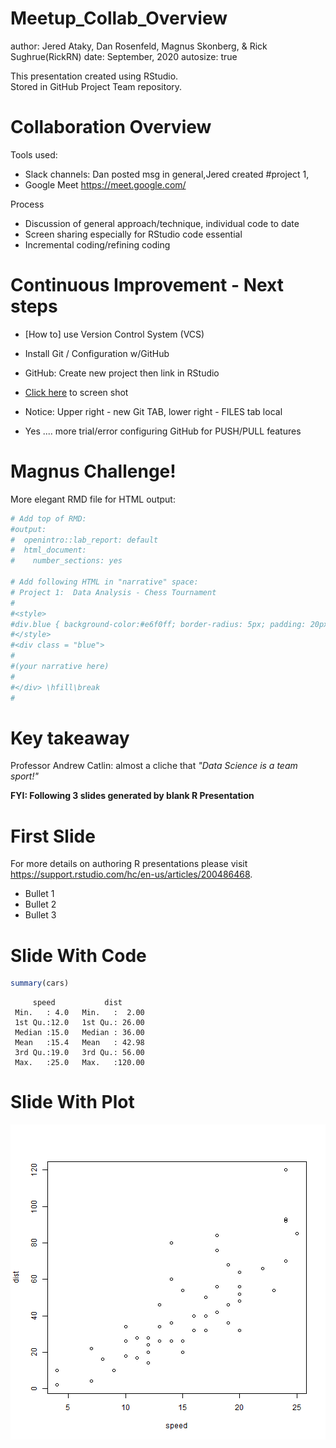 Meetup_Collab_Overview
========================================================
author: Jered Ataky,  Dan Rosenfeld,  Magnus Skonberg, &  Rick Sughrue(RickRN)
date: September, 2020
autosize: true

This presentation created using RStudio.  
Stored in GitHub Project Team repository.



Collaboration Overview
========================================================

Tools used:
- Slack channels: Dan posted msg in general,Jered created #project 1, 
- Google Meet <https://meet.google.com/>

Process
- Discussion of general approach/technique, individual code to date
- Screen sharing especially for RStudio code essential
- Incremental coding/refining coding

Continuous Improvement - Next steps
========================================================
- [How to] use Version Control System (VCS)
- Install Git / Configuration w/GitHub
- GitHub: Create new project then link in RStudio
- [Click here](https://raw.githubusercontent.com/CUNYSPS-RickRN/Team607-1/master/Screenshot%20RStudio.jpg) to screen shot
- Notice: Upper right - new Git TAB, lower right - FILES tab local

- Yes .... more trial/error configuring GitHub for PUSH/PULL features


Magnus Challenge!
========================================================
More elegant RMD file for HTML output:


```r
# Add top of RMD:
#output: 
#  openintro::lab_report: default
#  html_document:
#    number_sections: yes

# Add following HTML in "narrative" space:
# Project 1:  Data Analysis - Chess Tournament
#
#<style>
#div.blue { background-color:#e6f0ff; border-radius: 5px; padding: 20px;}
#</style>
#<div class = "blue">
#
#(your narrative here)
#
#</div> \hfill\break
#
```

Key takeaway
========================================================

Professor Andrew Catlin:
almost a cliche that *"Data Science is a team sport!"*


**FYI: Following 3 slides generated by blank R Presentation**

First Slide
========================================================

For more details on authoring R presentations please visit <https://support.rstudio.com/hc/en-us/articles/200486468>.

- Bullet 1
- Bullet 2
- Bullet 3

Slide With Code
========================================================


```r
summary(cars)
```

```
     speed           dist       
 Min.   : 4.0   Min.   :  2.00  
 1st Qu.:12.0   1st Qu.: 26.00  
 Median :15.0   Median : 36.00  
 Mean   :15.4   Mean   : 42.98  
 3rd Qu.:19.0   3rd Qu.: 56.00  
 Max.   :25.0   Max.   :120.00  
```

Slide With Plot
========================================================

![plot of chunk unnamed-chunk-3](Meetup_Collab_Overview-figure/unnamed-chunk-3-1.png)
